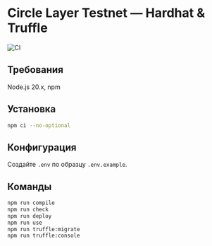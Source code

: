 ﻿# Circle Layer Testnet — Hardhat & Truffle

![CI](https://github.com/Andrei-Markovich/Circle-Layer/actions/workflows/ci.yml/badge.svg)

## Требования
Node.js 20.x, npm

## Установка
```bash
npm ci --no-optional
```

## Конфигурация
Создайте `.env` по образцу `.env.example`.

## Команды
```bash
npm run compile
npm run check
npm run deploy
npm run use
npm run truffle:migrate
npm run truffle:console
```
